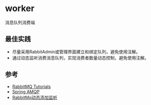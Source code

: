 # worker

消息队列消费端

## 最佳实践
- 尽量采用RabbitAdmin或管理界面建立和绑定队列，避免使用注解。
- 通过动态监听消费消息队列，实现消费者数量动态控制，避免使用注解。

## 参考
- [RabbitMQ Tutorials](https://www.rabbitmq.com/getstarted.html)
- [Spring AMQP](https://docs.spring.io/spring-amqp/docs/current/reference/html/)
- [RabbitMq动态添加监听](https://my.oschina.net/pentakill/blog/4748966)
